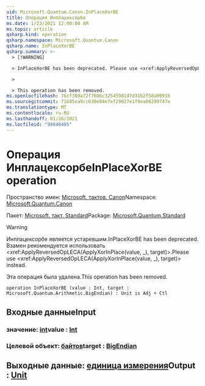 ```yaml
---
uid: Microsoft.Quantum.Canon.InPlaceXorBE
title: Операция Инплацексорбе
ms.date: 1/23/2021 12:00:00 AM
ms.topic: article
qsharp.kind: operation
qsharp.namespace: Microsoft.Quantum.Canon
qsharp.name: InPlaceXorBE
qsharp.summary: >-
  > [!WARNING]

  > InPlaceXorBE has been deprecated. Please use <xref:ApplyReversedOpLECA(ApplyXorInPlace(value, _), target)> instead.

  >

  > This operation has been removed.
ms.openlocfilehash: 76cf389a72f7606c32545981d7d31b2f58a0091b
ms.sourcegitcommit: 71605ea9cc630e84e7ef29027e1f0ea06299747e
ms.translationtype: MT
ms.contentlocale: ru-RU
ms.lasthandoff: 01/26/2021
ms.locfileid: "98840405"
---
```

# <a name="inplacexorbe-operation"></a><span data-ttu-id="e6fa9-102">Операция Инплацексорбе</span><span class="sxs-lookup"><span data-stu-id="e6fa9-102">InPlaceXorBE operation</span></span>

<span data-ttu-id="e6fa9-103">Пространство имен: [Microsoft. тактов. Canon](xref:Microsoft.Quantum.Canon)</span><span class="sxs-lookup"><span data-stu-id="e6fa9-103">Namespace: [Microsoft.Quantum.Canon](xref:Microsoft.Quantum.Canon)</span></span>

<span data-ttu-id="e6fa9-104">Пакет: [Microsoft. такт. Standard](https://nuget.org/packages/Microsoft.Quantum.Standard)</span><span class="sxs-lookup"><span data-stu-id="e6fa9-104">Package: [Microsoft.Quantum.Standard](https://nuget.org/packages/Microsoft.Quantum.Standard)</span></span>


> [!WARNING]
> <span data-ttu-id="e6fa9-105">Инплацексорбе является устаревшим.</span><span class="sxs-lookup"><span data-stu-id="e6fa9-105">InPlaceXorBE has been deprecated.</span></span> <span data-ttu-id="e6fa9-106">Взамен рекомендуется использовать <xref:ApplyReversedOpLECA(ApplyXorInPlace(value, _), target)>.</span><span class="sxs-lookup"><span data-stu-id="e6fa9-106">Please use <xref:ApplyReversedOpLECA(ApplyXorInPlace(value, _), target)> instead.</span></span>
>
> <span data-ttu-id="e6fa9-107">Эта операция была удалена.</span><span class="sxs-lookup"><span data-stu-id="e6fa9-107">This operation has been removed.</span></span>



```qsharp
operation InPlaceXorBE (value : Int, target : Microsoft.Quantum.Arithmetic.BigEndian) : Unit is Adj + Ctl
```


## <a name="input"></a><span data-ttu-id="e6fa9-108">Входные данные</span><span class="sxs-lookup"><span data-stu-id="e6fa9-108">Input</span></span>

### <a name="value--int"></a><span data-ttu-id="e6fa9-109">значение: [int](xref:microsoft.quantum.lang-ref.int)</span><span class="sxs-lookup"><span data-stu-id="e6fa9-109">value : [Int](xref:microsoft.quantum.lang-ref.int)</span></span>




### <a name="target--bigendian"></a><span data-ttu-id="e6fa9-110">Целевой объект: [байтов](xref:Microsoft.Quantum.Arithmetic.BigEndian)</span><span class="sxs-lookup"><span data-stu-id="e6fa9-110">target : [BigEndian](xref:Microsoft.Quantum.Arithmetic.BigEndian)</span></span>





## <a name="output--unit"></a><span data-ttu-id="e6fa9-111">Выходные данные: [единица измерения](xref:microsoft.quantum.lang-ref.unit)</span><span class="sxs-lookup"><span data-stu-id="e6fa9-111">Output : [Unit](xref:microsoft.quantum.lang-ref.unit)</span></span>

